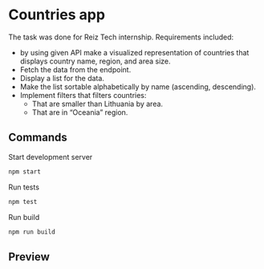 # Countries app

The task was done for Reiz Tech internship.
Requirements included:

- by using given API make a visualized representation of countries that displays country name, region, and area size.
- Fetch the data from the endpoint.
- Display a list for the data.
- Make the list sortable alphabetically by name (ascending, descending).
- Implement filters that filters countries:
  - That are smaller than Lithuania by area.
  - That are in “Oceania” region.

## Commands

Start development server

```bash
npm start
```

Run tests

```bash
npm test
```

Run build

```bash
npm run build
```

## Preview
